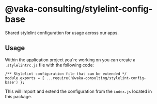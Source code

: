 # @vaka-consulting/stylelint-config-base

Shared stylelint configuration for usage across our apps.

## Usage

Within the application project you're working on you can create a `.stylelintrc.js` file with the following code:

```
/** Stylelint configuration file that can be extended */
module.exports = { ...require('@vaka-consulting/stylelint-config-base') };
```

This will import and extend the configuration from the `index.js` located in this package.
